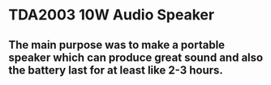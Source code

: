 # TDA2003 10W Audio Speaker
## The main purpose was to make a portable speaker which can produce great sound and also the battery last for at least like 2-3 hours.

